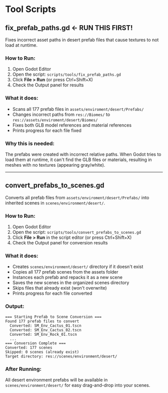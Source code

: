 # Tool Scripts

## fix_prefab_paths.gd **← RUN THIS FIRST!**

Fixes incorrect asset paths in desert prefab files that cause textures to not load at runtime.

### How to Run:

1. Open Godot Editor
2. Open the script: `scripts/tools/fix_prefab_paths.gd`
3. Click **File > Run** (or press Ctrl+Shift+X)
4. Check the Output panel for results

### What it does:

- Scans all 177 prefab files in `assets/enviroment/desert/Prefabs/`
- Changes incorrect paths from `res://Biomes/` to `res://assets/enviroment/desert/Biomes/`
- Fixes both GLB model references and material references
- Prints progress for each file fixed

### Why this is needed:

The prefabs were created with incorrect relative paths. When Godot tries to load them at runtime, it can't find the GLB files or materials, resulting in meshes with no textures (appearing gray/white).

---

## convert_prefabs_to_scenes.gd

Converts all prefab files from `assets/enviroment/desert/Prefabs/` into inherited scenes in `scenes/environment/desert/`.

### How to Run:

1. Open Godot Editor
2. Open the script: `scripts/tools/convert_prefabs_to_scenes.gd`
3. Click **File > Run** in the script editor (or press Ctrl+Shift+X)
4. Check the Output panel for conversion results

### What it does:

- Creates `scenes/environment/desert/` directory if it doesn't exist
- Copies all 177 prefab scenes from the assets folder
- Instances each prefab and repacks it as a new scene
- Saves the new scenes in the organized scenes directory
- Skips files that already exist (won't overwrite)
- Prints progress for each file converted

### Output:

```
=== Starting Prefab to Scene Conversion ===
Found 177 prefab files to convert
  Converted: SM_Env_Cactus_01.tscn
  Converted: SM_Env_Cactus_02.tscn
  Converted: SM_Env_Rock_01.tscn
  ...
=== Conversion Complete ===
Converted: 177 scenes
Skipped: 0 scenes (already exist)
Target directory: res://scenes/environment/desert/
```

### After Running:

All desert environment prefabs will be available in `scenes/environment/desert/` for easy drag-and-drop into your scenes.
